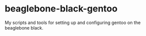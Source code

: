 # beaglebone-black-gentoo
My scripts and tools for setting up and configuring gentoo on the beaglebone black.
